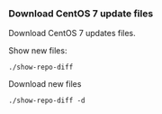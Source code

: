 ### Download CentOS 7 update files

Download CentOS 7 updates files.

Show new files:
```
./show-repo-diff
```

Download new files
```
./show-repo-diff -d
```
